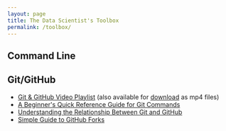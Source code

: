 ```yaml
---
layout: page
title: The Data Scientist's Toolbox
permalink: /toolbox/
---
```


## Command Line

## Git/GitHub

- [Git & GitHub Video Playlist](https://www.youtube.com/playlist?list=PL5-da3qGB5IBLMp7LtN8Nc3Efd4hJq0kD) (also available for [download](https://drive.google.com/folderview?id=0BxRfg0msVmAoRlZFQjJ3T3VTOUE&usp=sharing) as mp4 files)
- [A Beginner's Quick Reference Guide for Git Commands](http://www.dataschool.io/git-quick-reference-for-beginners/)
- [Understanding the Relationship Between Git and GitHub](http://www.dataschool.io/github-is-just-dropbox-for-git/)
- [Simple Guide to GitHub Forks](http://www.dataschool.io/simple-guide-to-forks-in-github-and-git/)
